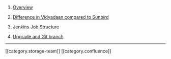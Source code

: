 
1. [Overview](https://project-sunbird.atlassian.net/wiki/spaces/DevOps/pages/1863581725/Overview)


1. [Difference in Vidyadaan compared to Sunbird](https://project-sunbird.atlassian.net/wiki/spaces/DevOps/pages/1863614494/Difference+in+Vidyadaan+compared+to+Sunbird)


1. [Jenkins Job Structure](https://project-sunbird.atlassian.net/wiki/spaces/DevOps/pages/1863614501/Jenkins+Job+Structure)


1. [Upgrade and Git branch](https://project-sunbird.atlassian.net/wiki/spaces/DevOps/pages/1863843855/Upgrade+and+Git+branch)







*****

[[category.storage-team]] 
[[category.confluence]] 
